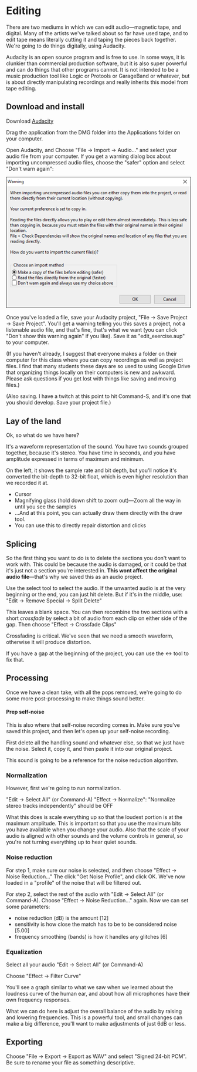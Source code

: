 # Editing


There are two mediums in which we can edit audio—magnetic tape, and digital. Many of the artists we've talked about so far have used tape, and to edit tape means literally cutting it and taping the pieces back together. We're going to do things digitally, using Audacity.

Audacity is an open source program and is free to use. In some ways, it is clunkier than commercial production software, but it is also super powerful and can do things that other programs cannot. It is not intended to be a music production tool like Logic or Protools or GarageBand or whatever, but is about directly manipulating recordings and really inherits this model from tape editing.

## Download and install

Download [Audacity](https://www.audacityteam.org)

Drag the application from the DMG folder into the Applications folder on your computer.

Open Audacity, and Choose "File → Import → Audio..." and select your audio file from your computer. If you get a warning dialog box about importing uncompressed audio files, choose the "safer" option and select "Don't warn again":

![](media/03_00_warning_import_uncompressed_audio.png)

Once you've loaded a file, save your Audacity project, "File → Save Project → Save Project". You'll get a warning telling you this saves a project, not a listenable audio file, and that's fine, that's what we want (you can click "Don't show this warning again" if you like). Save it as "edit_exercise.aup" to your computer.

(If you haven't already, I suggest that everyone makes a folder on their computer for this class where you can copy recordings as well as project files. I find that many students these days are so used to using Google Drive that organizing things locally on their computers is new and awkward. Please ask questions if you get lost with things like saving and moving files.)

(Also saving. I have a twitch at this point to hit Command-S, and it's one that you should develop. Save your project file.)

## Lay of the land

Ok, so what do we have here?

It's a waveform representation of the sound. You have two sounds grouped together, because it's stereo. You have time in seconds, and you have amplitude expressed in terms of maximum and minimum.

On the left, it shows the sample rate and bit depth, but you'll notice it's converted the bit-depth to 32-bit float, which is even higher resolution than we recorded it at.

- Cursor  
- Magnifying glass (hold down shift to zoom out)—Zoom all the way in until you see the samples
- ...And at this point, you can actually draw them directly with the draw tool.
- You can use this to directly repair distortion and clicks

## Splicing

So the first thing you want to do is to delete the sections you don't want to work with. This could be because the audio is damaged, or it could be that it's just not a section you're interested in. **This wont affect the original audio file**—that's why we saved this as an audio project.

Use the select tool to select the audio. If the unwanted audio is at the very beginning or the end, you can just hit delete. But if it's in the middle, use: "Edit → Remove Special → Split Delete"

This leaves a blank space. You can then recombine the two sections with a short _crossfade_ by select a bit of audio from each clip on either side of the gap. Then choose "Effect → Crossfade Clips"

Crossfading is critical. We've seen that we need a smooth waveform, otherwise it will produce distortion.

If you have a gap at the beginning of the project, you can use the <-> tool to fix that.

## Processing

Once we have a clean take, with all the pops removed, we're going to do some more post-processing to make things sound better.

#### Prep self-noise

This is also where that self-noise recording comes in. Make sure you've saved this project, and then let's open up your self-noise recording.

First delete all the handling sound and whatever else, so that we just have the noise. Select it, copy it, and then paste it into our original project.

This sound is going to be a reference for the noise reduction algorithm.


### Normalization

However, first we're going to run normalization.

"Edit → Select All" (or Command-A)
"Effect → Normalize": "Normalize stereo tracks independently" should be OFF

What this does is scale everything up so that the loudest portion is at the maximum amplitude. This is important so that you use the maximum bits you have available when you change your audio. Also that the scale of your audio is aligned with other sounds and the volume controls in general, so you're not turning everything up to hear quiet sounds.


### Noise reduction

For step 1, make sure our noise is selected, and then choose "Effect → Noise Reduction..." The click "Get Noise Profile", and click OK. We've now loaded in a "profile" of the noise that will be filtered out.

For step 2, select the rest of the audio with "Edit → Select All" (or Command-A). Choose "Effect → Noise Reduction..." again. Now we can set some parameters:
- noise reduction (dB) is the amount [12]
- sensitivity is how close the match has to be to be considered noise [5.00]
- frequency smoothing (bands) is how it handles any glitches [6]


### Equalization

Select all your audio "Edit → Select All" (or Command-A)

Choose "Effect → Filter Curve"

You'll see a graph similar to what we saw when we learned about the loudness curve of the human ear, and about how all microphones have their own frequency responses.

What we can do here is adjust the overall balance of the audio by raising and lowering frequencies. This is a powerful tool, and small changes can make a big difference, you'll want to make adjustments of just 6dB or less.


## Exporting

Choose "File → Export → Export as WAV" and select "Signed 24-bit PCM". Be sure to rename your file as something descriptive.
